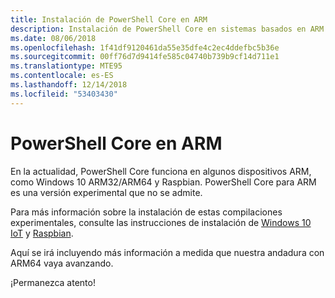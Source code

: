 ```yaml
---
title: Instalación de PowerShell Core en ARM
description: Instalación de PowerShell Core en sistemas basados en ARM
ms.date: 08/06/2018
ms.openlocfilehash: 1f41df9120461da55e35dfe4c2ec4ddefbc5b36e
ms.sourcegitcommit: 00ff76d7d9414fe585c04740b739b9cf14d711e1
ms.translationtype: MTE95
ms.contentlocale: es-ES
ms.lasthandoff: 12/14/2018
ms.locfileid: "53403430"
---
```

# <a name="powershell-core-on-arm"></a>PowerShell Core en ARM

En la actualidad, PowerShell Core funciona en algunos dispositivos ARM, como Windows 10 ARM32/ARM64 y Raspbian.
PowerShell Core para ARM es una versión experimental que no se admite.

Para más información sobre la instalación de estas compilaciones experimentales, consulte las instrucciones de instalación de [Windows 10 IoT](installing-powershell-core-on-windows.md#deploying-on-windows-iot) y [Raspbian](installing-powershell-core-on-linux.md#raspbian).

Aquí se irá incluyendo más información a medida que nuestra andadura con ARM64 vaya avanzando.

¡Permanezca atento!
